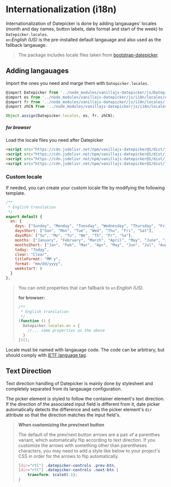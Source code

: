 # Internationalization (i18n)

Internationalization of Datepicker is done by adding langauages' locales (month and day names, button labels, date format and start of the week) to `Datepicker.locales`.  
`en`:_English (US)_ is the pre-installed default langauage and also used as the fallback langauage.

> The package includes locale files taken from [bootstrap-datepicker](https://github.com/uxsolutions/bootstrap-datepicker).

## Adding langauages

Import the ones you need and marge them with `Datepicker.locales`.

```javascript
@import Datepicker from '../node_modules/vanillajs-datepicker/js/Datepicker.js';
@import es from '../node_modules/vanillajs-datepicker/js/i18n/locales/es.js';
@import fr from '../node_modules/vanillajs-datepicker/js/i18n/locales/fr.js';
@import zhCN from '../node_modules/vanillajs-datepicker/js/i18n/locales/zh-CN.js';

Object.assign(Datepicker.locales, es, fr, zhCN);
```

##### for browser

Load the locale files you need after Datepicker

```html
<script src="https://cdn.jsdelivr.net/npm/vanillajs-datepicker@1/dist/js/datepicker-full.min.js"></script>
<script src="https://cdn.jsdelivr.net/npm/vanillajs-datepicker@1/dist/js/locales/es.js"></script>
<script src="https://cdn.jsdelivr.net/npm/vanillajs-datepicker@1/dist/js/locales/fr.js"></script>
<script src="https://cdn.jsdelivr.net/npm/vanillajs-datepicker@1/dist/js/locales/zh-CN.js"></script>
```

### Custom locale

If needed, you can create your custom locale file by modifying the following template.

```javascript
/**
 * English translation
 */
export default {
  en: {
    days: ["Sunday", "Monday", "Tuesday", "Wednesday", "Thursday", "Friday", "Saturday"],
    daysShort: ["Sun", "Mon", "Tue", "Wed", "Thu", "Fri", "Sat"],
    daysMin: ["Su", "Mo", "Tu", "We", "Th", "Fr", "Sa"],
    months: ["January", "February", "March", "April", "May", "June", "July", "August", "September", "October", "November", "December"],
    monthsShort: ["Jan", "Feb", "Mar", "Apr", "May", "Jun", "Jul", "Aug", "Sep", "Oct", "Nov", "Dec"],
    today: "Today",
    clear: "Clear",
    titleFormat: "MM y",
    format: "mm/dd/yyyy",
    weekstart: 0
  }
};
```
> You can omit properties that can fallback to `en`:_English (US)_.
>  
> **for browser:**
> ```javascript
> /**
>  * English translation
>  */
> (function () {
>   Datepicker.locales.en = {
>     //... same properties as the above 
>   }
> })();
> ```


Locale must be named with langauage code. The code can be arbitrary, but should comply with [IETF language tag](https://en.wikipedia.org/wiki/IETF_language_tag).


## Text Direction

Text direction handling of Datepicker is mainly done by stylesheet and completely separated from its langauage configuration.

The picker element is styled to follow the container element's text direction. If the direction of the associated input field is different from it, date picker automatically detects the difference and sets the picker element's `dir` attribute so that the direction matches the input field's.

> **When customizing the prev/next button**  
>
> The default of the prev/next button arrows are a pair of a parenthes variant, which automatically flip according to text direction. If you customize the arrows with something other than parentheses characters, you may need to add a style like below to your project's CSS in order for the arrows to flip automatically.
>
> ```css
> [dir="rtl"] .datepicker-controls .prev-btn,
> [dir="rtl"] .datepicker-controls .next-btn {
>     transform: scaleX(-1);
> }
>```
